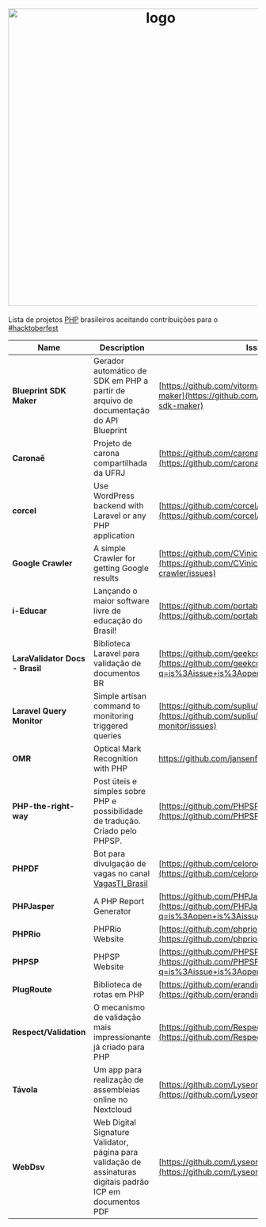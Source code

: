 <h1 align="center">
    <img width="600" src="https://i.imgur.com/OClSued.png" alt="logo"/>
</h1>

Lista de projetos [PHP](https://www.php.net) brasileiros aceitando contribuições para o [#hacktoberfest](https://hacktoberfest.digitalocean.com)  


Name | Description | Issues
--- | --- | --- 
**Blueprint SDK Maker** | Gerador automático de SDK em PHP a partir de arquivo de documentação do API Blueprint |[https://github.com/vitormattos/blueprint-sdk-maker](https://github.com/vitormattos/blueprint-sdk-maker)
**Caronaê** | Projeto de carona compartilhada da UFRJ |[https://github.com/caronae/caronae-backend](https://github.com/caronae/caronae-backend)
**corcel** | Use WordPress backend with Laravel or any PHP application |[https://github.com/corcel/corcel](https://github.com/corcel/corcel)
**Google Crawler** | A simple Crawler for getting Google results | [https://github.com/CViniciusSDias/google-crawler](https://github.com/CViniciusSDias/google-crawler/issues)
**i-Educar** | Lançando o maior software livre de educação do Brasil! |[https://github.com/portabilis/i-educar](https://github.com/portabilis/i-educar)
**LaraValidator Docs - Brasil** | Biblioteca Laravel para validação de documentos BR | [https://github.com/geekcom/validator-docs/](https://github.com/geekcom/validator-docs/issues?q=is%3Aissue+is%3Aopen+label%3AHacktoberfest)
**Laravel Query Monitor** | Simple artisan command to monitoring triggered queries | [https://github.com/supliu/laravel-query-monitor](https://github.com/supliu/laravel-query-monitor/issues)
**OMR** | Optical Mark Recognition with PHP | https://github.com/jansenfelipe/omr/issues
**PHP-the-right-way** | Post úteis e simples sobre PHP e possibilidade de tradução. Criado pelo PHPSP. | [https://github.com/PHPSP/php-the-right-way](https://github.com/PHPSP/php-the-right-way)
**PHPDF** | Bot para divulgação de vagas no canal [VagasTI_Brasil](https://t.me/VagasBrasil_TI) |[https://github.com/celorodovalho/phpdfbot](https://github.com/celorodovalho/phpdfbot)
**PHPJasper** | A PHP Report Generator | [https://github.com/PHPJasper/phpjasper/](https://github.com/PHPJasper/phpjasper/issues?q=is%3Aopen+is%3Aissue+label%3AHacktoberfest)
**PHPRio** | PHPRio Website |[https://github.com/phprio/site/](https://github.com/phprio/site)
**PHPSP** | PHPSP Website |[https://github.com/PHPSP/phpsp.org.br/](https://github.com/PHPSP/phpsp.org.br/issues?q=is%3Aissue+is%3Aopen+label%3Ahacktoberfest)
**PlugRoute** | Biblioteca de rotas em PHP |[https://github.com/erandirjunior/plug-route](https://github.com/erandirjunior/plug-route)
**Respect/Validation** | O mecanismo de validação mais impressionante já criado para PHP |[https://github.com/Respect/Validation](https://github.com/Respect/Validation/issues)
**Távola** | Um app para realização de assembleias online no Nextcloud |[https://github.com/LyseonTech/tavola](https://github.com/LyseonTech/tavola)
**WebDsv** | Web Digital Signature Validator, página para validação de assinaturas digitais padrão ICP em documentos PDF |[https://github.com/LyseonTech/webdsv](https://github.com/LyseonTech/webdsv)